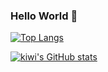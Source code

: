 ### Hello World 🥝

[![Top Langs](https://github-readme-stats.vercel.app/api/top-langs/?username=teacher-kiwi)](https://github.com/teacher-kiwi/)

[![kiwi's GitHub stats](https://github-readme-stats.vercel.app/api?username=teacher-kiwi)](https://github.com/teacher-kiwi/)
